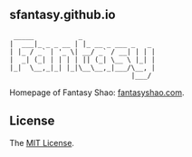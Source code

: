sfantasy.github.io
---

```
 _____           _
|  ___|_ _ _ __ | |_ __ _ ___ _   _
| |_ / _` | '_ \| __/ _` / __| | | |
|  _| (_| | | | | || (_| \__ \ |_| |
|_|  \__,_|_| |_|\__\__,_|___/\__, |
                              |___/
```

Homepage of Fantasy Shao: [fantasyshao.com](http://fantasyshao.com).

## License

The [MIT License](LICENSE).
